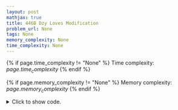 ```yaml
---
layout: post
mathjax: true
title: 446B Dzy Loves Modification
problem_url: None
tags: None
memory_complexity: None
time_complexity: None
---
```




{% if page.time_complexity != "None" %}
Time complexity: ${{ page.time_complexity }}$
{% endif %}

{% if page.memory_complexity != "None" %}
Memory complexity: ${{ page.memory_complexity }}$
{% endif %}

<details>
<summary>
<p style="display:inline">Click to show code.</p>
</summary>
```cpp
{% raw %}
using namespace std;
using ll = long long;
using pqll = priority_queue<ll>;
const ll NMAX = 1e3 + 11;
const ll KMAX = 1e6 + 11;
ll n, m, k, p;
ll rowsum[NMAX], colsum[NMAX];
ll a[KMAX], b[KMAX];
pqll pqrow;
pqll pqcol;
ll solve(void)
{
    ll pleasure(0), maxrow(0), maxcol(0);
    a[0] = b[0] = 0;
    for (int i = 1; i <= k; ++i)
    {
        maxrow = pqrow.top();
        pqrow.pop();
        pqrow.push(maxrow - m * p);
        a[i] = a[i - 1] + maxrow;
        maxcol = pqcol.top();
        pqcol.pop();
        pqcol.push(maxcol - n * p);
        b[i] = b[i - 1] + maxcol;
    }
    pleasure = a[0] + b[k];
    for (ll i = 1; i <= k; ++i)
        pleasure = max(pleasure, a[i] + b[k - i] - (i * (k - i) * p));
    return pleasure;
}
int main(void)
{
    cin >> n >> m >> k >> p;
    ll x;
    for (int row = 0; row < n; ++row)
    {
        for (int col = 0; col < m; ++col)
        {
            cin >> x;
            rowsum[row] += x;
            colsum[col] += x;
        }
    }
    for (int row = 0; row < n; ++row)
        pqrow.push(rowsum[row]);
    for (int col = 0; col < m; ++col)
        pqcol.push(colsum[col]);
    cout << solve() << endl;
    return 0;
}

{% endraw %}
```
</details>

